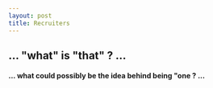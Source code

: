 ```yaml
---
layout: post
title: Recruiters
---
```


## **... "what" is "that" ? ...**  
  


#### ... what could possibly be the idea behind being "one ? ...  
  
  




